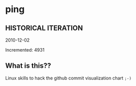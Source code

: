 # ping

## HISTORICAL ITERATION
2010-12-02

Incremented: 4931

## What is this?? 
Linux skills to hack the github commit visualization chart `;-)`
